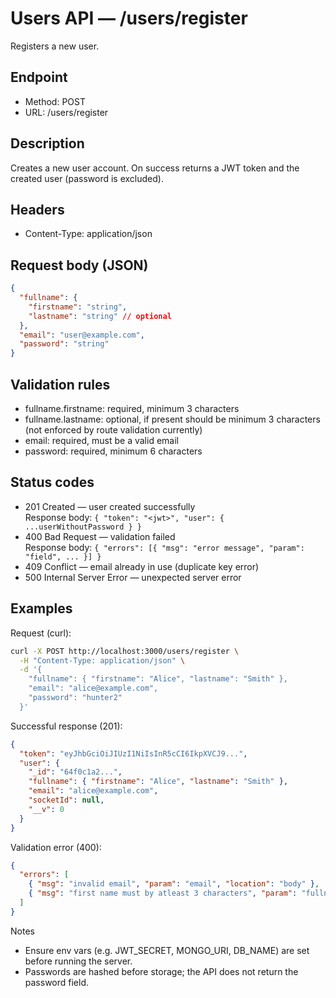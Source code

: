 # Users API — /users/register

Registers a new user.

## Endpoint
- Method: POST  
- URL: /users/register

## Description
Creates a new user account. On success returns a JWT token and the created user (password is excluded).

## Headers
- Content-Type: application/json

## Request body (JSON)
```json
{
  "fullname": {
    "firstname": "string",
    "lastname": "string" // optional
  },
  "email": "user@example.com",
  "password": "string"
}
```

## Validation rules
- fullname.firstname: required, minimum 3 characters
- fullname.lastname: optional, if present should be minimum 3 characters (not enforced by route validation currently)
- email: required, must be a valid email
- password: required, minimum 6 characters

## Status codes
- 201 Created — user created successfully  
  Response body: `{ "token": "<jwt>", "user": { ...userWithoutPassword } }`
- 400 Bad Request — validation failed  
  Response body: `{ "errors": [{ "msg": "error message", "param": "field", ... }] }`
- 409 Conflict — email already in use (duplicate key error)  
- 500 Internal Server Error — unexpected server error

## Examples

Request (curl):
```bash
curl -X POST http://localhost:3000/users/register \
  -H "Content-Type: application/json" \
  -d '{
    "fullname": { "firstname": "Alice", "lastname": "Smith" },
    "email": "alice@example.com",
    "password": "hunter2"
  }'
```

Successful response (201):
```json
{
  "token": "eyJhbGciOiJIUzI1NiIsInR5cCI6IkpXVCJ9...",
  "user": {
    "_id": "64f0c1a2...",
    "fullname": { "firstname": "Alice", "lastname": "Smith" },
    "email": "alice@example.com",
    "socketId": null,
    "__v": 0
  }
}
```

Validation error (400):
```json
{
  "errors": [
    { "msg": "invalid email", "param": "email", "location": "body" },
    { "msg": "first name must by atleast 3 characters", "param": "fullname.firstname", "location": "body" }
  ]
}
```

Notes
- Ensure env vars (e.g. JWT_SECRET, MONGO_URI, DB_NAME) are set before running the server.
- Passwords are hashed before storage; the API does not return the password field.